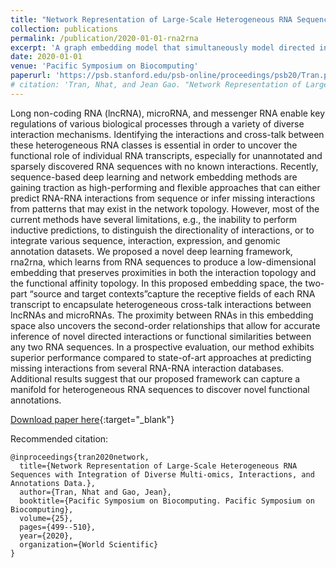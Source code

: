 ```yaml
---
title: "Network Representation of Large-Scale Heterogeneous RNA Sequences with Integration of Diverse Multi-omics, Interactions, and Annotations Data."
collection: publications
permalink: /publication/2020-01-01-rna2rna
excerpt: 'A graph embedding model that simultaneously model directed interaction and undirected affinity edges for the RNA-RNA interactome by using deep learning to extract features from variable-length heterogenous sequences.'
date: 2020-01-01
venue: 'Pacific Symposium on Biocomputing'
paperurl: 'https://psb.stanford.edu/psb-online/proceedings/psb20/Tran.pdf'
# citation: 'Tran, Nhat, and Jean Gao. "Network Representation of Large-Scale Heterogeneous RNA Sequences with Integration of Diverse Multi-omics, Interactions, and Annotations Data." Pacific Symposium on Biocomputing. 2020.'
---
```

Long non-coding RNA (lncRNA), microRNA, and messenger RNA enable key regulations of
various biological processes through a variety of diverse interaction mechanisms. Identifying
the interactions and cross-talk between these heterogeneous RNA classes is essential in order
to uncover the functional role of individual RNA transcripts, especially for unannotated and
sparsely discovered RNA sequences with no known interactions. Recently, sequence-based
deep learning and network embedding methods are gaining traction as high-performing and
flexible approaches that can either predict RNA-RNA interactions from sequence or infer missing interactions from patterns that may exist in the network topology. However, most of the
current methods have several limitations, e.g., the inability to perform inductive predictions,
to distinguish the directionality of interactions, or to integrate various sequence, interaction,
expression, and genomic annotation datasets. We proposed a novel deep learning framework,
rna2rna, which learns from RNA sequences to produce a low-dimensional embedding that
preserves proximities in both the interaction topology and the functional affinity topology.
In this proposed embedding space, the two-part “source and target contexts”capture the
receptive fields of each RNA transcript to encapsulate heterogeneous cross-talk interactions
between lncRNAs and microRNAs. The proximity between RNAs in this embedding space
also uncovers the second-order relationships that allow for accurate inference of novel directed
interactions or functional similarities between any two RNA sequences. In a prospective
evaluation, our method exhibits superior performance compared to state-of-art approaches
at predicting missing interactions from several RNA-RNA interaction databases. Additional
results suggest that our proposed framework can capture a manifold for heterogeneous RNA
sequences to discover novel functional annotations.

[Download paper here](https://psb.stanford.edu/psb-online/proceedings/psb20/Tran.pdf){:target="_blank"}

Recommended citation: 

    @inproceedings{tran2020network,
      title={Network Representation of Large-Scale Heterogeneous RNA Sequences with Integration of Diverse Multi-omics, Interactions, and Annotations Data.},
      author={Tran, Nhat and Gao, Jean},
      booktitle={Pacific Symposium on Biocomputing. Pacific Symposium on Biocomputing},
      volume={25},
      pages={499--510},
      year={2020},
      organization={World Scientific}
    }